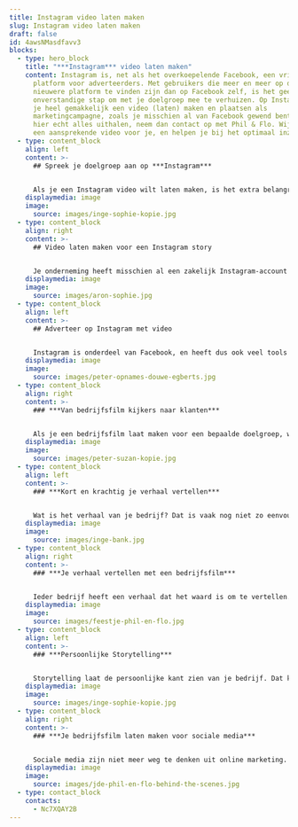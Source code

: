 ```yaml
---
title: Instagram video laten maken
slug: Instagram video laten maken
draft: false
id: 4awsNMasdfavv3
blocks:
  - type: hero_block
    title: "***Instagram*** video laten maken"
    content: Instagram is, net als het overkoepelende Facebook, een vriendelijk
      platform voor adverteerders. Met gebruikers die meer en meer op dit
      nieuwere platform te vinden zijn dan op Facebook zelf, is het geen
      onverstandige stap om met je doelgroep mee te verhuizen. Op Instagram kun
      je heel gemakkelijk een video (laten) maken en plaatsen als
      marketingcampagne, zoals je misschien al van Facebook gewend bent. Wil je
      hier echt alles uithalen, neem dan contact op met Phil & Flo. Wij maken
      een aansprekende video voor je, en helpen je bij het optimaal inzetten.
  - type: content_block
    align: left
    content: >-
      ## Spreek je doelgroep aan op ***Instagram***


      Als je een Instagram video wilt laten maken, is het extra belangrijk dat je goed nadenkt over de stijl en de boodschap. Het is een erg trendgevoelig platform met een over het algemeen jongere doelgroep. Daar ligt dus het risico dat je de plank misslaat met een toon die niet aanspreekt. Gelukkig zijn onze videomakers creatieve professionals met een goed gevoel voor trends. Wij kunnen je dan ook goed adviseren, en maken filmpjes die goed bij je organisatie passen en aansluiting vinden bij je doelgroep.
    displaymedia: image
    image:
      source: images/inge-sophie-kopie.jpg
  - type: content_block
    align: right
    content: >-
      ## Video laten maken voor een Instagram story


      Je onderneming heeft misschien al een zakelijk Instagram-account waarmee je je doelgroep kunt bereiken. Dan is het voor jou, net als voor iedere Instagram-gebruiker, mogelijk om video’s te plaatsen in de vorm van een Instagram story. Dit zijn korte slideshows of filmpjes die maar een beperkte tijd online staan, maar het wel erg goed doen op je tijdlijn. Met een professioneel geproduceerd filmpje in je story gooi je hoge ogen bij je volgers.
    displaymedia: image
    image:
      source: images/aron-sophie.jpg
  - type: content_block
    align: left
    content: >-
      ## Adverteer op Instagram met video


      Instagram is onderdeel van Facebook, en heeft dus ook veel tools voor adverteerders. Heb je een zakelijk account? Dan is het mogelijk om advertentievideo’s te uploaden en in te zetten in marketingcampagnes. Vanzelfsprekend kan Phil & Flo een professionele reclamevideo maken voor je marketing op social media, die precies de juiste doelgroep aanspreekt. Daarnaast kunnen we je ook adviseren over hoe je dit filmpje optimaal inzet en de tools van Instagram zo goed mogelijk gebruikt.
    displaymedia: image
    image:
      source: images/peter-opnames-douwe-egberts.jpg
  - type: content_block
    align: right
    content: >-
      ### ***Van bedrijfsfilm kijkers naar klanten***


      Als je een bedrijfsfilm laat maken voor een bepaalde doelgroep, wil je deze ook tot actie aanzetten om met je in gesprek te komen. Storytelling is een uitstekende manier om een emotionele connectie te maken met je doelgroep. Daardoor hebben ze een goed gevoel bij jouw bedrijf en zullen ze eerder voor jou kiezen. Wanneer ze alleen maar oppervlakkige, zakelijke informatie hebben, haken de meeste mensen af. Onze specialisten zorgen ervoor dat je bedrijfsfilm potentiële klanten aanspreekt in sfeer, toon en stijl. Maar uiteraard weten onze specialisten ook hoe onze videofilms tot wel 80% meer conversie kan veroorzaken.
    displaymedia: image
    image:
      source: images/peter-suzan-kopie.jpg
  - type: content_block
    align: left
    content: >-
      ### ***Kort en krachtig je verhaal vertellen***


      Wat is het verhaal van je bedrijf? Dat is vaak nog niet zo eenvoudig uit te leggen. Daarom is het goed om te weten dat de videomakers van Phil en Flo veel ervaring hebben met het maken van bedrijfsfilms. Samen met jou zetten ze alle informatie om in een korte boodschap met impact. Zij zorgen dat er niets ontbreekt wat er in een goede bedrijfsfilm hoort te zitten. Samen kom je tot een verhaal dat je doelgroep aanspreekt, past in je corporate branding en zorgt voor een beter bereik. Denk je echter dat jou verhaal zo ingewikkeld is, dat het niet in een film te pakken is? Dan kunnen we natuurlijk ook een [animatie laten maken](https://www.philenflo.nl/animatie-laten-maken/)!
    displaymedia: image
    image:
      source: images/inge-bank.jpg
  - type: content_block
    align: right
    content: >-
      ### ***Je verhaal vertellen met een bedrijfsfilm***


      Ieder bedrijf heeft een verhaal dat het waard is om te vertellen. Door dat verhaal te vertellen, laat je niet alleen aan de wereld zien wat voor product of dienst je verkoopt, maar ook waar je bedrijf voor staat. Dat komt in een bedrijfsfilm oprecht, duidelijk en doeltreffend over. Daarom is een bedrijfsvideo een heel geschikte manier om het verhaal van je bedrijf te vertellen. Wij vertalen wat je te zeggen hebt in een hoogwaardige video die met trots deelt.
    displaymedia: image
    image:
      source: images/feestje-phil-en-flo.jpg
  - type: content_block
    align: left
    content: >-
      ### ***Persoonlijke Storytelling***


      Storytelling laat de persoonlijke kant zien van je bedrijf. Dat kan heel goed door uitsluitend werknemers in je bedrijfsfilm te laten zien, maar nog beter is het als je ook bijvoorbeeld klanten en leveranciers aan het woord kunt laten. Zo komt je verhaal nog authentieker over. Met een goede bedrijfsfilm die een oprecht verhaal vertelt, zorg je dat je doelgroep vertrouwen in je heeft, en eerder voor jou kiest. [Kijk daarvoor ook eens op deze pagina over testimonials.](https://www.philenflo.nl/video-testimonial/)
    displaymedia: image
    image:
      source: images/inge-sophie-kopie.jpg
  - type: content_block
    align: right
    content: >-
      ### ***Je bedrijfsfilm laten maken voor sociale media***


      Sociale media zijn niet meer weg te denken uit online marketing. En zeg nou zelf: hoe vaak zie je een stuk tekst gedeeld worden, in vergelijking met filmpjes? Als je bedrijfsfilm een goed verhaal vertelt of grappig of spannend genoeg in elkaar zit, zullen mensen deze gaan delen op sociale media. Dat kan zelfs leiden tot een sneeuwbaleffect en dan vergroot je het bereik exponentieel. Door te kiezen voor een bedrijfsfilm van Phil & Flo, vergroot je je kansen om opgepikt te worden. Wij zetten je liever op de kaart als trending dan als saai en statisch.
    displaymedia: image
    image:
      source: images/jde-phil-en-flo-behind-the-scenes.jpg
  - type: contact_block
    contacts:
      - Nc7XQAY2B
---
```


